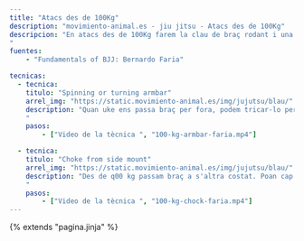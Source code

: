 ```yaml
---
title: "Atacs des de 100Kg"
description: "movimiento-animal.es - jiu jitsu - Atacs des de 100Kg"
descripcion: "En atacs des de 100Kg farem la clau de braç rodant i una estrangulació.
"
fuentes:    
    - "Fundamentals of BJJ: Bernardo Faria"

tecnicas: 
  - tecnica:
    titulo: "Spinning or turning armbar"
    arrel_img: "https://static.movimiento-animal.es/img/jujutsu/blau/"
    description: "Quan uke ens passa braç per fora, podem tricar-lo per baix aixella. Apoyam mà de dins. Duim colçe cap endins, sobre el seu diafragma. Passam cama de fora i estiram sa de dins.
    "
    pasos:
        - ["Video de la tècnica ", "100-kg-armbar-faria.mp4"]

  - tecnica:
    titulo: "Choke from side mount"
    arrel_img: "https://static.movimiento-animal.es/img/jujutsu/blau/"
    description: "Des de q00 kg passam braç a s'altra costat. Poan cap a naltros mentre bloquejam amb genoll. Passam s'latra mà per disn buscan s'altra solapa. Estrangulam mentre espitjam amb genoll.
    "
    pasos:
        - ["Video de la tècnica ", "100-kg-chock-faria.mp4"]
---
```

{% extends  "pagina.jinja" %}